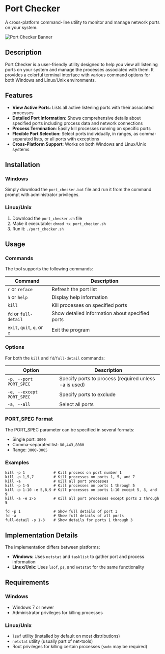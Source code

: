# Port Checker

A cross-platform command-line utility to monitor and manage network ports on your system.

![Port Checker Banner](https://img.shields.io/badge/Port%20Checker-Monitor%20%26%20Manage%20Ports-blue)

## Description

Port Checker is a user-friendly utility designed to help you view all listening ports on your system and manage the processes associated with them. It provides a colorful terminal interface with various command options for both Windows and Linux/Unix environments.

## Features

- **View Active Ports**: Lists all active listening ports with their associated processes
- **Detailed Port Information**: Shows comprehensive details about specified ports including process data and network connections
- **Process Termination**: Easily kill processes running on specific ports
- **Flexible Port Selection**: Select ports individually, in ranges, as comma-separated lists, or all ports with exceptions
- **Cross-Platform Support**: Works on both Windows and Linux/Unix systems

## Installation

### Windows
Simply download the `port_checker.bat` file and run it from the command prompt with administrator privileges.

### Linux/Unix
1. Download the `port_checker.sh` file
2. Make it executable: `chmod +x port_checker.sh`
3. Run it: `./port_checker.sh`

## Usage

### Commands

The tool supports the following commands:

| Command | Description |
|---------|-------------|
| `r` or `reface` | Refresh the port list |
| `h` or `help` | Display help information |
| `kill` | Kill processes on specified ports |
| `fd` or `full-detail` | Show detailed information about specified ports |
| `exit`, `quit`, `q`, or `e` | Exit the program |

### Options

For both the `kill` and `fd`/`full-detail` commands:

| Option | Description |
|--------|-------------|
| `-p, --port PORT_SPEC` | Specify ports to process (required unless -a is used) |
| `-e, --except PORT_SPEC` | Specify ports to exclude |
| `-a, --all` | Select all ports |

### PORT_SPEC Format

The PORT_SPEC parameter can be specified in several formats:

- Single port: `3000`
- Comma-separated list: `80,443,8080`
- Range: `3000-3005`

### Examples

```
kill -p 1             # Kill process on port number 1
kill -p 1,5,7         # Kill processes on ports 1, 5, and 7
kill -a               # Kill all port processes
kill -p 1-5           # Kill processes on ports 1 through 5
kill -p 1-10 -e 5,8,9 # Kill processes on ports 1-10 except 5, 8, and 9
kill -a -e 2-5        # Kill all port processes except ports 2 through 5

fd -p 1               # Show full details of port 1
fd -a                 # Show full details of all ports
full-detail -p 1-3    # Show details for ports 1 through 3
```

## Implementation Details

The implementation differs between platforms:

- **Windows**: Uses `netstat` and `tasklist` to gather port and process information
- **Linux/Unix**: Uses `lsof`, `ps`, and `netstat` for the same functionality

## Requirements

### Windows
- Windows 7 or newer
- Administrator privileges for killing processes

### Linux/Unix
- `lsof` utility (installed by default on most distributions)
- `netstat` utility (usually part of net-tools)
- Root privileges for killing certain processes (`sudo` may be required)
